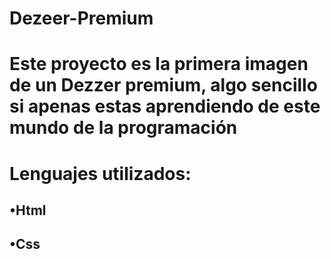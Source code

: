# Dezeer-Premium
# Este proyecto es la primera imagen de un Dezzer premium, algo sencillo si apenas estas aprendiendo de este mundo de la programación 
# Lenguajes utilizados:
## •Html
## •Css
